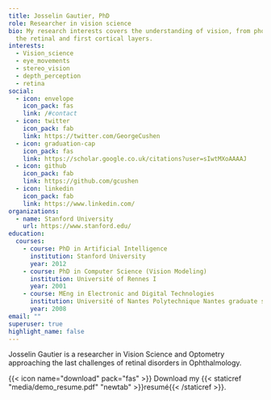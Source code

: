 ```yaml
---
title: Josselin Gautier, PhD
role: Researcher in vision science
bio: My research interests covers the understanding of vision, from photons to
  the retinal and first cortical layers.
interests:
  - Vision_science
  - eye_movements
  - stereo_vision
  - depth_perception
  - retina
social:
  - icon: envelope
    icon_pack: fas
    link: /#contact
  - icon: twitter
    icon_pack: fab
    link: https://twitter.com/GeorgeCushen
  - icon: graduation-cap
    icon_pack: fas
    link: https://scholar.google.co.uk/citations?user=sIwtMXoAAAAJ
  - icon: github
    icon_pack: fab
    link: https://github.com/gcushen
  - icon: linkedin
    icon_pack: fab
    link: https://www.linkedin.com/
organizations:
  - name: Stanford University
    url: https://www.stanford.edu/
education:
  courses:
    - course: PhD in Artificial Intelligence
      institution: Stanford University
      year: 2012
    - course: PhD in Computer Science (Vision Modeling)
      institution: Université of Rennes I
      year: 2001
    - course: MEng in Electronic and Digital Technologies
      institution: Université of Nantes Polytechnique Nantes graduate school
      year: 2008
email: ""
superuser: true
highlight_name: false
---
```

Josselin Gautier is a researcher in Vision Science and Optometry approaching the last  challenges of retinal disorders in Ophthalmology.



{{< icon name="download" pack="fas" >}} Download my {{< staticref "media/demo_resume.pdf" "newtab" >}}resumé{{< /staticref >}}.